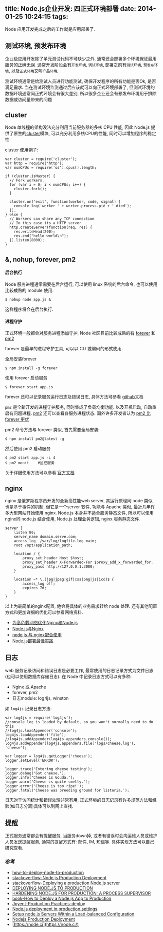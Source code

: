 title: Node.js企业开发: 四正式环境部署
date: 2014-01-25 10:24:15
tags:
---
Node 应用开发完成之后的工作就是应用部署了. 

## 测试环境, 预发布环境
企业级应用开发除了单元测试代码不可缺少之外, 通常还会部署多个环境保证最用服务的正确无误.
通常开发阶段会有`开发环境`, `调试环境`, 部署之前有`测试环境`, `预发布环境`, 以及`正式环境`又叫`产品环境`.

测试环境通常是给测试人员进行功能测试, 确保开发程序的所有功能是否Ok, 是否满足需求. 当在测试环境监测通过后应该就可以向正式环境部署了, 但测试环境的数据环境通常同正式环境会有很大差别, 所以很多企业还会有预发布环境用于排除数据或访问量带来的问题

## cluster
Node 单线程的架构没法充分利用当前服务器的多核 CPU 性能, 因此 Node.js 提供了原生的[cluster](http://nodejs.org/api/cluster.html)模块, 可以充分利用多核CPU的性能, 同时可以增加程序的稳定性.

cluster 使用例子: 

```
var cluster = require('cluster');
var http = require('http');
var numCPUs = require('os').cpus().length;

if (cluster.isMaster) {
  // Fork workers.
  for (var i = 0; i < numCPUs; i++) {
    cluster.fork();
  }

  cluster.on('exit', function(worker, code, signal) {
    console.log('worker ' + worker.process.pid + ' died');
  });
} else {
  // Workers can share any TCP connection
  // In this case its a HTTP server
  http.createServer(function(req, res) {
    res.writeHead(200);
    res.end("hello world\n");
  }).listen(8000);
}
```


## &, nohup, forever, pm2
#### 后台执行
Node 服务进程通常需要在后台运行, 可以使用 linux 系统的后台命令, 也可以使用比较成熟的 module 使用.

```
$ nohup node app.js &
```
这样程序将会在后台执行.

#### 进程守护
正式环境一般都会对服务进程添加守护, Node 社区目前比较成熟的有 [forever](https://github.com/nodejitsu/forever) 和 [pm2](https://github.com/Unitech/pm2)

forever 是最早的进程守护工具, 可以以 CLI 或编码的形式使用.

全局安装forever

	$ npm install -g forever
	
使用 forever 启动服务

	$ forever start app.js
	
forever 还可以记录服务运行日志及错误日志, 具体方法可参看 [github](https://github.com/nodejitsu/forever)文档

`pm2` 是全新开发的进程守护服务, 同时集成了负载均衡功能. 以及开机启动, 自动重启有问题进程. [pm2](http://signup.pm2.io/) 还可以查看各服务进程状态. 国外许多开发者认为 [pm2 比 forever 更优](http://devo.ps/blog/2013/06/26/goodbye-node-forever-hello-pm2.html)

pm2 命令方法与 forever 类似, 首先需要全局安装:

	$ npm install pm2@latest -g
	
然后使用 pm2 启动服务

	$ pm2 start app.js -i 4
	$ pm2 monit    #监控服务
	
关于详细使用方法可以参看 [官方文档](https://github.com/Unitech/pm2)

## nginx
nginx 是俄罗斯程序员开发的全新高性能web server, 其运行原理同 node 类似, 也是基于事件的机制, 但它是一个server 软件, 功能与 Apache 类似, 最近几年许多大型网站开始使用 nginx. Node.js 本身并不适合服务静态文件, 所以可以使用nginx同 node.js 结合使用, Node.js 处理业务逻辑, nginx 服务静态文件.

```
server {
	listen 80;
    server_name domain.serve.com;
    access_log  /var/log/logfile.log main;
    root /opt/application_path;

    location / {
    	proxy_set_header Host $host;
        proxy_set_header X-Forwarded-For $proxy_add_x_forwarded_for;
        proxy_pass http://127.0.0.1:3000;
    }

    location ~* \.(jpg|jpeg|gif|css|png|js|ico)$ {
    	access_log off;
        expires 7d;
    }
}
```
以上为最简单的nginx配置, 他会将具体的业务需求转给 node 处理. 还有其他配置方式和更加详细的优化可以参看网络资料.

* [为高负载网络优化Nginx和Node.js](http://developer.51cto.com/art/201301/378571.htm)
* [Node.js与Nginx](http://ittechnical.sinaapp.com/node-js-and-nginx/)
* [node.js 与 nginx配合使用](http://hi.baidu.com/guoxiaoming/item/1074554ab504feaddf2a9fb3)
* [Node.js部署最佳实践](http://www.douban.com/note/265207425/)

## 日志
web 服务记录访问和错误日志是必要工作, 最常使用的日志记录方式为文件日志(也可以使用数据库存储日志). 在 Node 中记录日志方式可以有多种:

* Nginx 或 Apache
* forever, pm2
* 日志module: log4js, winston

如 `log4js` 记录日志方法:

```
var log4js = require('log4js'); 
//console log is loaded by default, so you won't normally need to do this
//log4js.loadAppender('console');
log4js.loadAppender('file');
//log4js.addAppender(log4js.appenders.console());
log4js.addAppender(log4js.appenders.file('logs/cheese.log'), 'cheese');

var logger = log4js.getLogger('cheese');
logger.setLevel('ERROR');

logger.trace('Entering cheese testing');
logger.debug('Got cheese.');
logger.info('Cheese is Gouda.');
logger.warn('Cheese is quite smelly.');
logger.error('Cheese is too ripe!');
logger.fatal('Cheese was breeding ground for listeria.');
```

日志对于访问统计和错误处理非常有用, 正式环境的日志记录有许多规范方法和经验(如日志分离)具体可以到网上查找.


## 提醒
正式服务通常都会有提醒服务, 当服务down掉, 或者有错误时会向运维人员或维护人员发送提醒服务, 通常的提醒方式有: 邮件, IM, 短信等. 具体实现方法可以自己研究查看.




### 参考

* [how-to-deploy-node-to-production](http://www.slideshare.net/embwbam/how-to-deploy-node-to-production)
* [stackoverflow-Node.js Production Deployment](http://stackoverflow.com/questions/15971156/node-js-production-deployment)
* [stackoverflow-Deploying a production Node.js server](http://stackoverflow.com/questions/8386455/deploying-a-production-node-js-server)
* [DEPLOYING NODE.JS TO PRODUCTION](http://codeplease.wordpress.com/2013/09/27/deploying-node-js-production/)
* [HARDENING NODE.JS FOR PRODUCTION: A PROCESS SUPERVISOR](http://blog.argteam.com/coding/hardening-nodejs-production-process-supervisor/)
* [book-How to Deploy a Node.js App to Production](http://fluentconf.com/fluent2012/public/schedule/detail/24643)
* [Joyent-Production Practices-deploy](http://www.joyent.com/developers/node/deploy)
* [Node.js deployment in production settings](http://ngo-hung.com/blog/2012/07/14/node-js-deployment-in-production-settings)
* [Setup node.js Servers Within a Load-balanced Configuration](http://shawn.dahlen.me/blog/2013/03/18/setup-node-dot-js-servers-within-a-load-balanced-configuration/)
* [Nodejs Production Deployment](http://cthayer.wordpress.com/2013/11/05/nodejs-production-deployment/)
* [https://node.ci](https://node.ci/)